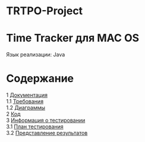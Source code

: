 # TRTPO-Project
# Time Tracker для MAC OS
Язык реализации: Java 

# Содержание
1 [Документация](Project/Documents)  
1.1 [Требования](Project/Documents/Requirements.md)  
1.2 [Диаграммы](Documents/System%20project/README.md)  
2 [Код](Project/Code)  
3 [Информация о тестировании](Testing)  
3.1 [План тестирования](Testing/TestPlan.md)  
3.2 [Представление результатов](Testing/TestResults.md)  
